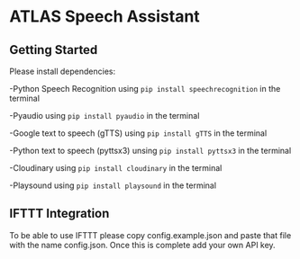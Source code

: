# ATLAS Speech Assistant

## Getting Started
Please install dependencies:

-Python Speech Recognition using `pip install speechrecognition` in the terminal

-Pyaudio using `pip install pyaudio` in the terminal

-Google text to speech (gTTS) using `pip install gTTS` in the terminal

-Python text to speech (pyttsx3) unsing `pip install pyttsx3` in the terminal

-Cloudinary using `pip install cloudinary` in the terminal

-Playsound using `pip install playsound` in the terminal

## IFTTT Integration
To be able to use IFTTT please copy config.example.json and paste that file with the name config.json. Once this is complete add your own API key.